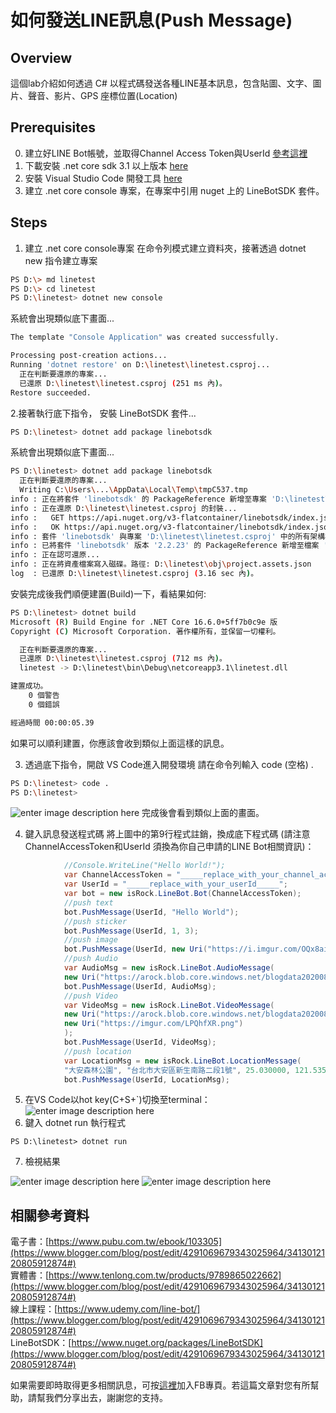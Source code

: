 如何發送LINE訊息(Push Message)
===

## Overview
這個lab介紹如何透過 C# 以程式碼發送各種LINE基本訊息，包含貼圖、文字、圖片、聲音、影片、GPS 座標位置(Location)

## Prerequisites
0. 建立好LINE Bot帳號，並取得Channel Access Token與UserId [參考這裡](https://github.com/isdaviddong/HOL-LineBotSDK/blob/master/00.%20%E5%A6%82%E4%BD%95%E7%94%B3%E8%AB%8BLINE%20Bot.md)
1. 下載安裝 .net core sdk 3.1 以上版本 [here](https://dotnet.microsoft.com/download)
2. 安裝 Visual Studio Code 開發工具 [here](https://code.visualstudio.com/download)
3. 建立 .net core console 專案，在專案中引用 nuget 上的 LineBotSDK 套件。

## Steps

1. 建立 .net core console專案
在命令列模式建立資料夾，接著透過 dotnet new 指令建立專案
```bash
PS D:\> md linetest
PS D:\> cd linetest
PS D:\linetest> dotnet new console
```
系統會出現類似底下畫面...
```bash
The template "Console Application" was created successfully.

Processing post-creation actions...
Running 'dotnet restore' on D:\linetest\linetest.csproj...
  正在判斷要還原的專案...
  已還原 D:\linetest\linetest.csproj (251 ms 內)。
Restore succeeded.
```

2.接著執行底下指令， 安裝 LineBotSDK 套件...
```bash
PS D:\linetest> dotnet add package linebotsdk
```
系統會出現類似底下畫面...
```bash
PS D:\linetest> dotnet add package linebotsdk
  正在判斷要還原的專案...
  Writing C:\Users\...\AppData\Local\Temp\tmpC537.tmp
info : 正在將套件 'linebotsdk' 的 PackageReference 新增至專案 'D:\linetest\linetest.csproj'。
info : 正在還原 D:\linetest\linetest.csproj 的封裝...
info :   GET https://api.nuget.org/v3-flatcontainer/linebotsdk/index.json
info :   OK https://api.nuget.org/v3-flatcontainer/linebotsdk/index.json 1088 毫秒
info : 套件 'linebotsdk' 與專案 'D:\linetest\linetest.csproj' 中的所有架構相容。
info : 已將套件 'linebotsdk' 版本 '2.2.23' 的 PackageReference 新增至檔案 'D:\linetest\linetest.csproj'。
info : 正在認可還原...
info : 正在將資產檔案寫入磁碟。路徑: D:\linetest\obj\project.assets.json
log  : 已還原 D:\linetest\linetest.csproj (3.16 sec 內)。
```
安裝完成後我們順便建置(Build)一下，看結果如何:
```bash
PS D:\linetest> dotnet build
Microsoft (R) Build Engine for .NET Core 16.6.0+5ff7b0c9e 版
Copyright (C) Microsoft Corporation. 著作權所有，並保留一切權利。

  正在判斷要還原的專案...
  已還原 D:\linetest\linetest.csproj (712 ms 內)。
  linetest -> D:\linetest\bin\Debug\netcoreapp3.1\linetest.dll

建置成功。
    0 個警告
    0 個錯誤

經過時間 00:00:05.39
```
如果可以順利建置，你應該會收到類似上面這樣的訊息。

3. 透過底下指令，開啟 VS Code進入開發環境
請在命令列輸入 code (空格) .
```bash
PS D:\linetest> code .
PS D:\linetest>
```
![enter image description here](https://i.imgur.com/QQBSJWL.png)
完成後會看到類似上面的畫面。

4. 鍵入訊息發送程式碼
將上圖中的第9行程式註銷，換成底下程式碼
(請注意ChannelAccessToken和UserId 須換為你自己申請的LINE Bot相關資訊)：
```csharp
            //Console.WriteLine("Hello World!");
            var ChannelAccessToken = "_____replace_with_your_channel_access_token_____";
            var UserId = "_____replace_with_your_userId_____";
            var bot = new isRock.LineBot.Bot(ChannelAccessToken);
            //push text
            bot.PushMessage(UserId, "Hello World");
            //push sticker
            bot.PushMessage(UserId, 1, 3);
            //push image
            bot.PushMessage(UserId, new Uri("https://i.imgur.com/OQx8aid.png"));
            //push Audio
            var AudioMsg = new isRock.LineBot.AudioMessage(
            new Uri("https://arock.blob.core.windows.net/blogdata202008/test.mp3"), 6000);
            bot.PushMessage(UserId, AudioMsg);
            //push Video            
            var VideoMsg = new isRock.LineBot.VideoMessage(
            new Uri("https://arock.blob.core.windows.net/blogdata202008/POC.mp4"),
            new Uri("https://imgur.com/LPQhfXR.png")
            );
            bot.PushMessage(UserId, VideoMsg);
            //push location
            var LocationMsg = new isRock.LineBot.LocationMessage(
            "大安森林公園", "台北市大安區新生南路二段1號", 25.030000, 121.535833);
            bot.PushMessage(UserId, LocationMsg);
```
5. 在VS Code以hot key(C+S+`)切換至terminal： 
![enter image description here](https://i.imgur.com/24odB1m.png)
6. 鍵入 dotnet run 執行程式
```dos
PS D:\linetest> dotnet run
```
7. 檢視結果

![enter image description here](https://i.imgur.com/DRRmTcM.png)
![enter image description here](https://i.imgur.com/1VeXlmj.png)

相關參考資料
---
電子書：[https://www.pubu.com.tw/ebook/103305](https://www.blogger.com/blog/post/edit/4291069679343025964/3413012120805912874#)  
實體書：[https://www.tenlong.com.tw/products/9789865022662](https://www.blogger.com/blog/post/edit/4291069679343025964/3413012120805912874#)  
線上課程：[https://www.udemy.com/line-bot/](https://www.blogger.com/blog/post/edit/4291069679343025964/3413012120805912874#)  
LineBotSDK：[https://www.nuget.org/packages/LineBotSDK](https://www.blogger.com/blog/post/edit/4291069679343025964/3413012120805912874#)  

如果需要即時取得更多相關訊息，可按[這裡](https://www.facebook.com/DotNetWalker/)加入FB專頁。若這篇文章對您有所幫助，請幫我們分享出去，謝謝您的支持。

